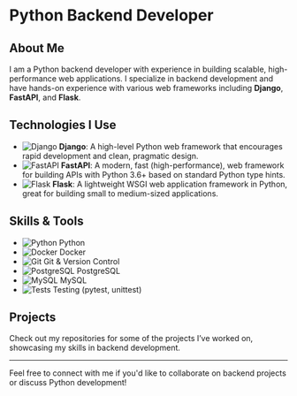 # Python Backend Developer

## About Me

I am a Python backend developer with experience in building scalable, high-performance web applications. I specialize in backend development and have hands-on experience with various web frameworks including **Django**, **FastAPI**, and **Flask**.

## Technologies I Use

- ![Django](https://img.shields.io/badge/Django-092E20?style=flat&logo=django&logoColor=white) **Django**: A high-level Python web framework that encourages rapid development and clean, pragmatic design.
- ![FastAPI](https://img.shields.io/badge/FastAPI-009688?style=flat&logo=fastapi&logoColor=white) **FastAPI**: A modern, fast (high-performance), web framework for building APIs with Python 3.6+ based on standard Python type hints.
- ![Flask](https://img.shields.io/badge/Flask-000000?style=flat&logo=flask&logoColor=white) **Flask**: A lightweight WSGI web application framework in Python, great for building small to medium-sized applications.

## Skills & Tools

- ![Python](https://img.shields.io/badge/Python-3776AB?style=flat&logo=python&logoColor=white) Python
- ![Docker](https://img.shields.io/badge/Docker-2496ED?style=flat&logo=docker&logoColor=white) Docker
- ![Git](https://img.shields.io/badge/Git-F05032?style=flat&logo=git&logoColor=white) Git & Version Control
- ![PostgreSQL](https://img.shields.io/badge/PostgreSQL-336791?style=flat&logo=postgresql&logoColor=white) PostgreSQL
- ![MySQL](https://img.shields.io/badge/MySQL-4479A1?style=flat&logo=mysql&logoColor=white) MySQL
- ![Tests](https://img.shields.io/badge/pytest-000000?style=flat&logo=pytest&logoColor=white) Testing (pytest, unittest)

## Projects

Check out my repositories for some of the projects I’ve worked on, showcasing my skills in backend development.

---

Feel free to connect with me if you'd like to collaborate on backend projects or discuss Python development!
